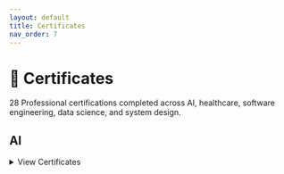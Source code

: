 ```yaml
---
layout: default
title: Certificates
nav_order: 7
---
```


# 📜 Certificates

28 Professional certifications completed across AI, healthcare, software engineering, data science, and system design.

## AI
<details><summary>View Certificates</summary>

- **Generative AI with Large Language Models**  
  _DeepLearning AI_  
  [View Certificate](certs/ai-deeplearning-ai-generative-ai-with-large-language-models.pdf)  
  *Learned the fundamentals of generative AI and how to deploy large language models in real-world applications.*

- **Build a Mental Health Counseling Chatbot Using Django and OpenAI**  
  _Educative_  
  [View Certificate](certs/ai-educative-build-a-mental-health-counseling-chatbot-using-django-and-openai.pdf)  
  *Developed an intelligent chatbot for mental health counseling by integrating OpenAI's API with Django.*

- **Building Multiple Agents using CrewAI and Bedrock**  
  _Educative_  
  [View Certificate](certs/ai-educative-building-multiple-agents-using-crewai-and-bedrock.pdf)  
  *Built CrewAI agents with Amazon Bedrock to create knowledge bases, utilize foundational models, and integrate vector stores.*

- **Create a REST API with FastAPI for User Management**  
  _Educative_  
  [View Certificate](certs/ai-educative-create-a-rest-api-with-fastapi-for-user-management.pdf)  
  *Built a FastAPI-based user management system with strong data validation and authentication.*

- **Deploying a Machine Learning model with Amazon Sagemaker**  
  _Educative_  
  [View Certificate](certs/ai-educative-deploying-a-machine-learning-model-with-amazon-sagemaker.pdf)  
  *Learned to deploy and host ML models using Amazon SageMaker with Lambda and API Gateway.*

- **Deploying Sagemaker Model**  
  _Educative_  
  [View Certificate](certs/ai-educative-deploying-sagemaker-model.pdf)  
  *Hands-on experience deploying ML models using Amazon SageMaker.*

- **Event Streaming Using Kafka and Live Visualizations**  
  _Educative_  
  [View Certificate](certs/ai-educative-event-streaming-using-kafka-and-live-visualizations.pdf)  
  *Connected Kafka with Python producer/consumer to stream and visualize CPU usage data.*

- **Exploring OpenAI API**  
  _Educative_  
  [View Certificate](certs/ai-educative-exploring-openai-api.pdf)  
  *Utilized OpenAI's API to automate tasks such as email generation, code writing, and summarization.*

- **Introduction to Clinical Data**  
  _Stanford_  
  [View Certificate](certs/ai-stanford-introduction-to-clinical-data.pdf)  
  *Learned to construct analysis-ready datasets and apply computations for clinical insights.*

- **Introduction to Healthcare**  
  _Stanford_  
  [View Certificate](certs/ai-stanford-introduction-to-healthcare.pdf)  
  *Explored healthcare systems, institutions, and stakeholders in the U.S.*

- **Prompt Engineering**  
  _Vanderbilt_  
  [View Certificate](certs/ai-vanderbilt-prompt-engineering.pdf)  
  *Learned effective prompt design patterns for large language models.*

- **Building Your Own Database Agent**  
  _DeepLearning.AI_  
  [View Certificate](certs/ai-deeplearningai-building-your-own-database-agent.pdf)  
  *Developed an AI agent that interacts with databases using natural language. Gained experience with Azure OpenAI, LangChain, RAG, SQL function calling, and Assistants API for secure and efficient data querying.*

- **Multi AI Agent Systems with CrewAI**  
  _DeepLearning.AI_  
  [View Certificate](certs/ai-deeplearningai-multi-ai-agent-systems-with-crewai.pdf)  
  *Learned to design multi-agent systems with CrewAI. Built agent crews using roles, memory, tools, and guardrails for tasks like resume tailoring, customer support automation, and financial analysis.*

</details>
